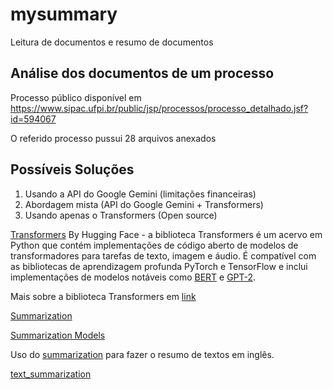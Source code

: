 # mysummary
Leitura de documentos e resumo de documentos

## Análise dos documentos de um processo

Processo público disponível em https://www.sipac.ufpi.br/public/jsp/processos/processo_detalhado.jsf?id=594067

O referido processo pussui 28 arquivos anexados

## Possíveis Soluções

1. Usando a API do Google Gemini (limitações financeiras)
2. Abordagem mista (API do Google Gemini + Transformers)
3. Usando apenas o Transformers (Open source)

[Transformers](https://en.wikipedia.org/wiki/Transformer_(deep_learning_architecture)) By Hugging Face - a biblioteca Transformers é um acervo em Python que contém implementações de código aberto de modelos de transformadores para tarefas de texto, imagem e áudio. É compatível com as bibliotecas de aprendizagem profunda PyTorch e TensorFlow e inclui implementações de modelos notáveis como [BERT](https://en.wikipedia.org/wiki/BERT_(language_model)) e [GPT-2](https://en.wikipedia.org/wiki/GPT-2).

Mais sobre a biblioteca Transformers em [link](https://huggingface.co/docs/transformers/en/index)

[Summarization](https://huggingface.co/tasks/summarization)

[Summarization Models](https://huggingface.co/models?pipeline_tag=summarization)

Uso do [summarization](https://huggingface.co/docs/transformers/en/tasks/summarization) para fazer o resumo de textos em inglês.

[text_summarization](https://huggingface.co/Falconsai/text_summarization)
